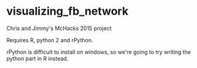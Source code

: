 # visualizing_fb_network
Chris and Jimmy's McHacks 2015 project

Requires R, python 2 and rPython. 

rPython is difficult to install on windows, so we're going to try writing the python part in R instead. 
